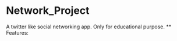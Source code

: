 # Network_Project
A twitter like social networking app. Only for educational purpose. 
** Features:
